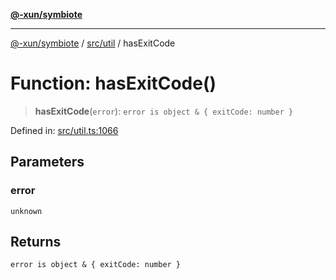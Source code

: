 [**@-xun/symbiote**](../../../README.md)

***

[@-xun/symbiote](../../../README.md) / [src/util](../README.md) / hasExitCode

# Function: hasExitCode()

> **hasExitCode**(`error`): `error is object & { exitCode: number }`

Defined in: [src/util.ts:1066](https://github.com/Xunnamius/symbiote/blob/dddfc44396c55ebfc704f8d576edac2868fe28cc/src/util.ts#L1066)

## Parameters

### error

`unknown`

## Returns

`error is object & { exitCode: number }`
